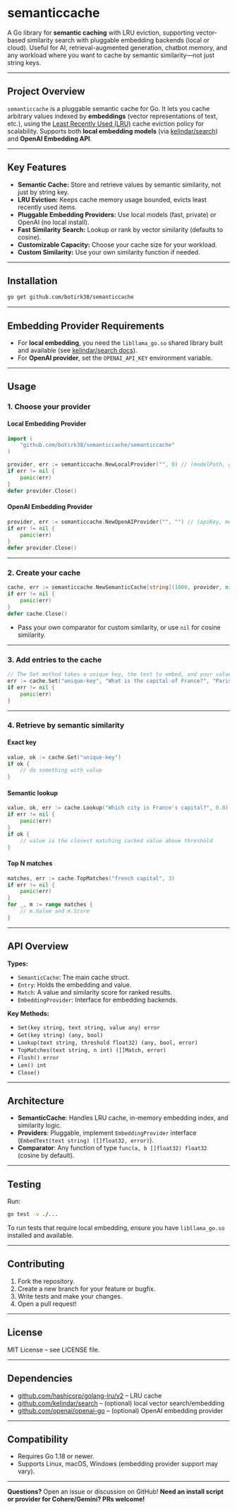 # semanticcache

A Go library for **semantic caching** with LRU eviction, supporting vector-based similarity search with pluggable embedding backends (local or cloud).
Useful for AI, retrieval-augmented generation, chatbot memory, and any workload where you want to cache by semantic similarity—not just string keys.

---

## Project Overview

`semanticcache` is a pluggable semantic cache for Go.
It lets you cache arbitrary values indexed by **embeddings** (vector representations of text, etc.), using the [Least Recently Used (LRU)](https://en.wikipedia.org/wiki/Cache_replacement_policies#Least_recently_used_%28LRU%29) cache eviction policy for scalability.
Supports both **local embedding models** (via [kelindar/search](https://github.com/kelindar/search)) and **OpenAI Embedding API**.

---

## Key Features

- **Semantic Cache:** Store and retrieve values by semantic similarity, not just by string key.
- **LRU Eviction:** Keeps cache memory usage bounded, evicts least recently used items.
- **Pluggable Embedding Providers:** Use local models (fast, private) or OpenAI (no local install).
- **Fast Similarity Search:** Lookup or rank by vector similarity (defaults to cosine).
- **Customizable Capacity:** Choose your cache size for your workload.
- **Custom Similarity:** Use your own similarity function if needed.

---

## Installation

```sh
go get github.com/botirk38/semanticcache
```

---

## Embedding Provider Requirements

- For **local embedding**, you need the `libllama_go.so` shared library built and available (see [kelindar/search docs](https://github.com/kelindar/search#compile-library)).
- For **OpenAI provider**, set the `OPENAI_API_KEY` environment variable.

---

## Usage

### 1. Choose your provider

#### **Local Embedding Provider**

```go
import (
    "github.com/botirk38/semanticcache/semanticcache"
)

provider, err := semanticcache.NewLocalProvider("", 0) // (modelPath, gpuLayers)
if err != nil {
    panic(err)
}
defer provider.Close()
```

#### **OpenAI Embedding Provider**

```go
provider, err := semanticcache.NewOpenAIProvider("", "") // (apiKey, model)
if err != nil {
    panic(err)
}
defer provider.Close()
```

---

### 2. Create your cache

```go
cache, err := semanticcache.NewSemanticCache[string](1000, provider, nil) // (capacity, provider, comparator)
if err != nil {
    panic(err)
}
defer cache.Close()
```

- Pass your own comparator for custom similarity, or use `nil` for cosine similarity.

---

### 3. Add entries to the cache

```go
// The Set method takes a unique key, the text to embed, and your value.
err := cache.Set("unique-key", "What is the capital of France?", "Paris")
if err != nil {
    panic(err)
}
```

---

### 4. Retrieve by semantic similarity

#### Exact key

```go
value, ok := cache.Get("unique-key")
if ok {
    // do something with value
}
```

#### Semantic lookup

```go
value, ok, err := cache.Lookup("Which city is France's capital?", 0.8)
if err != nil {
    panic(err)
}
if ok {
    // value is the closest matching cached value above threshold
}
```

#### Top N matches

```go
matches, err := cache.TopMatches("french capital", 3)
if err != nil {
    panic(err)
}
for _, m := range matches {
    // m.Value and m.Score
}
```

---

## API Overview

**Types:**

- `SemanticCache`: The main cache struct.
- `Entry`: Holds the embedding and value.
- `Match`: A value and similarity score for ranked results.
- `EmbeddingProvider`: Interface for embedding backends.

**Key Methods:**

- `Set(key string, text string, value any) error`
- `Get(key string) (any, bool)`
- `Lookup(text string, threshold float32) (any, bool, error)`
- `TopMatches(text string, n int) ([]Match, error)`
- `Flush() error`
- `Len() int`
- `Close()`

---

## Architecture

- **SemanticCache**: Handles LRU cache, in-memory embedding index, and similarity logic.
- **Providers**: Pluggable, implement `EmbeddingProvider` interface (`EmbedText(text string) ([]float32, error)`).
- **Comparator**: Any function of type `func(a, b []float32) float32` (cosine by default).

---

## Testing

Run:

```sh
go test -v ./...
```

To run tests that require local embedding, ensure you have `libllama_go.so` installed and available.

---

## Contributing

1. Fork the repository.
2. Create a new branch for your feature or bugfix.
3. Write tests and make your changes.
4. Open a pull request!

---

## License

MIT License – see LICENSE file.

---

## Dependencies

- [github.com/hashicorp/golang-lru/v2](https://github.com/hashicorp/golang-lru) – LRU cache
- [github.com/kelindar/search](https://github.com/kelindar/search) – (optional) local vector search/embedding
- [github.com/openai/openai-go](https://github.com/openai/openai-go) – (optional) OpenAI embedding provider

---

## Compatibility

- Requires Go 1.18 or newer.
- Supports Linux, macOS, Windows (embedding provider support may vary).

---

**Questions?** Open an issue or discussion on GitHub!
**Need an install script or provider for Cohere/Gemini? PRs welcome!**
